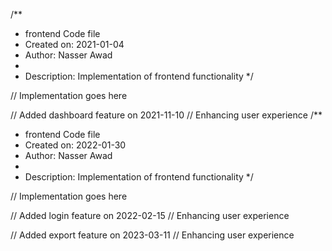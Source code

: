 /**
 * frontend Code file
 * Created on: 2021-01-04
 * Author: Nasser Awad
 *
 * Description: Implementation of frontend functionality
 */
 
// Implementation goes here


// Added dashboard feature on 2021-11-10
// Enhancing user experience
/**
 * frontend Code file
 * Created on: 2022-01-30
 * Author: Nasser Awad
 *
 * Description: Implementation of frontend functionality
 */
 
// Implementation goes here


// Added login feature on 2022-02-15
// Enhancing user experience

// Added export feature on 2023-03-11
// Enhancing user experience
